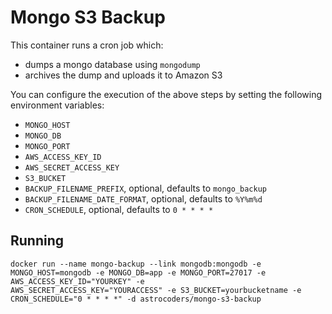 # Mongo S3 Backup

This container runs a cron job which:

- dumps a mongo database using `mongodump`
- archives the dump and uploads it to Amazon S3

You can configure the execution of the above steps by setting the following
environment variables:

* `MONGO_HOST`
* `MONGO_DB`
* `MONGO_PORT`
* `AWS_ACCESS_KEY_ID`
* `AWS_SECRET_ACCESS_KEY`
* `S3_BUCKET`
* `BACKUP_FILENAME_PREFIX`, optional, defaults to `mongo_backup`
* `BACKUP_FILENAME_DATE_FORMAT`, optional, defaults to `%Y%m%d`
* `CRON_SCHEDULE`, optional, defaults to `0 * * * *`


## Running

```
docker run --name mongo-backup --link mongodb:mongodb -e MONGO_HOST=mongodb -e MONGO_DB=app -e MONGO_PORT=27017 -e AWS_ACCESS_KEY_ID="YOURKEY" -e
AWS_SECRET_ACCESS_KEY="YOURACCESS" -e S3_BUCKET=yourbucketname -e CRON_SCHEDULE="0 * * * *" -d astrocoders/mongo-s3-backup
```
